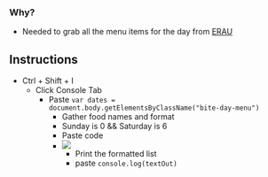 ### Why?
- Needed to grab all the menu items for the day from [ERAU](http://menus.sodexomyway.com/BiteMenu/Menu?menuId=189&locationId=94144001&whereami=https://eraudining.sodexomyway.com/dining-near-me/refueling-station)

## Instructions
- Ctrl + Shift + I
  - Click  Console Tab
    - Paste `var dates = document.body.getElementsByClassName("bite-day-menu")`
      - Gather food names and format
      - Sunday is 0 && Saturday is 6
      - Paste code 
      - ![](https://i.imgur.com/jLfRpf4.png)
        - Print the formatted list
        - paste `console.log(textOut)`
